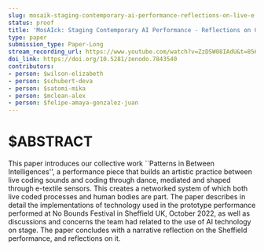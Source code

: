 ```yaml
---
slug: mosaik-staging-contemporary-ai-performance-reflections-on-live-e
status: proof
title: 'MosAIck: Staging Contemporary AI Performance - Reflections on Connecting Live Coding, e-Textile and Movement'
type: paper
submission_type: Paper-Long
stream_recording_url: https://www.youtube.com/watch?v=ZzDSW08IAdU&t=8562s
doi_link: https://doi.org/10.5281/zenodo.7843540
contributors:
- person: $wilson-elizabeth
- person: $schubert-deva
- person: $satomi-mika
- person: $mclean-alex
- person: $felipe-amaya-gonzalez-juan
---
```


# $ABSTRACT

This paper introduces our collective work ``Patterns in Between
Intelligences'', a performance piece that builds an artistic practice
between live coding sounds and coding through dance, mediated and shaped
through e-textile sensors. This creates a networked system of which both
live coded processes and human bodies are part. The paper describes in
detail the implementations of technology used in the prototype
performance performed at No Bounds Festival in Sheffield UK, October
2022, as well as discussions and concerns the team had related to the
use of AI technology on stage. The paper concludes with a narrative
reflection on the Sheffield performance, and reflections on it.
